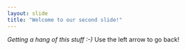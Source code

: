 ```yaml
---
layout: slide
title: "Welcome to our second slide!"
---
```

*Getting a hang of this stuff :-)*
Use the left arrow to go back!